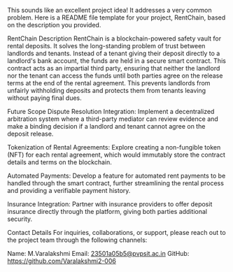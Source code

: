 This sounds like an excellent project idea! It addresses a very common problem. Here is a README file template for your project, RentChain, based on the description you provided.

RentChain
Description
RentChain is a blockchain-powered safety vault for rental deposits. It solves the long-standing problem of trust between landlords and tenants. Instead of a tenant giving their deposit directly to a landlord's bank account, the funds are held in a secure smart contract. This contract acts as an impartial third party, ensuring that neither the landlord nor the tenant can access the funds until both parties agree on the release terms at the end of the rental agreement. This prevents landlords from unfairly withholding deposits and protects them from tenants leaving without paying final dues.

Future Scope
Dispute Resolution Integration: Implement a decentralized arbitration system where a third-party mediator can review evidence and make a binding decision if a landlord and tenant cannot agree on the deposit release.

Tokenization of Rental Agreements: Explore creating a non-fungible token (NFT) for each rental agreement, which would immutably store the contract details and terms on the blockchain.

Automated Payments: Develop a feature for automated rent payments to be handled through the smart contract, further streamlining the rental process and providing a verifiable payment history.

Insurance Integration: Partner with insurance providers to offer deposit insurance directly through the platform, giving both parties additional security.

Contact Details
For inquiries, collaborations, or support, please reach out to the project team through the following channels:

Name: M.Varalakshmi
Email: 23501a05b5@pvpsit.ac.in
GitHub: https://github.com/Varalakshmi2-006
